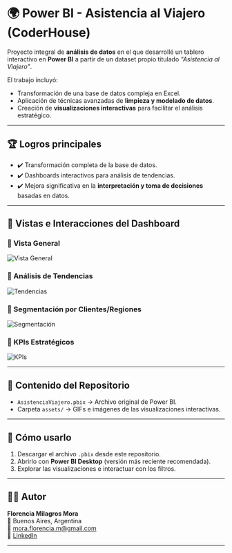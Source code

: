 # 🌍 Power BI - Asistencia al Viajero (CoderHouse)

Proyecto integral de **análisis de datos** en el que desarrollé un tablero interactivo en **Power BI** a partir de un dataset propio titulado *"Asistencia al Viajero"*.  

El trabajo incluyó:  
- Transformación de una base de datos compleja en Excel.  
- Aplicación de técnicas avanzadas de **limpieza y modelado de datos**.  
- Creación de **visualizaciones interactivas** para facilitar el análisis estratégico.  

---

## 🏆 Logros principales
- ✔️ Transformación completa de la base de datos.  
- ✔️ Dashboards interactivos para análisis de tendencias.  
- ✔️ Mejora significativa en la **interpretación y toma de decisiones** basadas en datos.  

---

## 🎥 Vistas e Interacciones del Dashboard

### 🔹 Vista General
![Vista General](./assets/vista-general.gif)

### 🔹 Análisis de Tendencias
![Tendencias](./assets/tendencias.gif)

### 🔹 Segmentación por Clientes/Regiones
![Segmentación](./assets/segmentacion.gif)

### 🔹 KPIs Estratégicos
![KPIs](./assets/kpis.gif)

---

## 📂 Contenido del Repositorio
- `AsistenciaViajero.pbix` → Archivo original de Power BI.  
- Carpeta `assets/` → GIFs e imágenes de las visualizaciones interactivas.  

---

## 🚀 Cómo usarlo
1. Descargar el archivo `.pbix` desde este repositorio.  
2. Abrirlo con **Power BI Desktop** (versión más reciente recomendada).  
3. Explorar las visualizaciones e interactuar con los filtros.  

---

## 👩‍💻 Autor
**Florencia Milagros Mora**  
📍 Buenos Aires, Argentina  
📧 [mora.florencia.m@gmail.com](mailto:mora.florencia.m@gmail.com)  
🔗 [LinkedIn](https://www.linkedin.com/in/florm01)  

---
